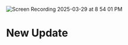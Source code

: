 ![Screen Recording 2025-03-29 at 8 54 01 PM](https://github.com/user-attachments/assets/946c5832-5e45-42d3-8df0-e17046d81c47)


# New Update 

